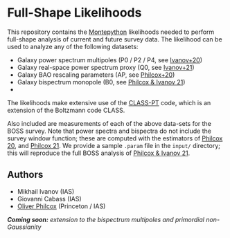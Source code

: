 # Full-Shape Likelihoods

This repository contains the [Montepython](https://github.com/brinckmann/montepython_public) likelihoods needed to perform full-shape analysis of current and future survey data. The likelihood can be used to analyze any of the following datasets:
- Galaxy power spectrum multipoles (P0 / P2 / P4, see [Ivanov+20](https://arxiv.org/abs/1909.05277))
- Galaxy real-space power spectrum proxy (Q0, see [Ivanov+21](https://arxiv.org/abs/2110.00006))
- Galaxy BAO rescaling parameters (AP, see [Philcox+20](https://arxiv.org/abs/2002.04035))
- Galaxy bispectrum monopole (B0, see [Philcox & Ivanov 21](https://arxiv.org/abs/2112.04515))
- 
The likelihoods make extensive use of the [CLASS-PT](https://github.com/michalychforever/CLASS-PT) code, which is an extension of the Boltzmann code CLASS.

Also included are measurements of each of the above data-sets for the BOSS survey. Note that power spectra and bispectra do not include the survey window function; these are computed with the estimators of [Philcox 20](https://arxiv.org/abs/2012.09389), and [Philcox 21](https://arxiv.org/abs/2107.06287). We provide a sample ```.param``` file in the ```input/``` directory; this will reproduce the full BOSS analysis of [Philcox & Ivanov 21](https://arxiv.org/abs/2112.04515).

## Authors
- Mikhail Ivanov (IAS)
- Giovanni Cabass (IAS)
- [Oliver Philcox](mailto:ohep2@cantab.ac.uk) (Princeton / IAS)

***Coming soon:*** *extension to the bispectrum multipoles and primordial non-Gaussianity*
